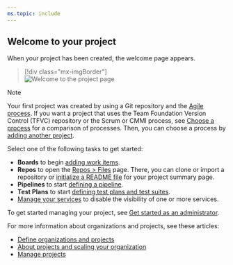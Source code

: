```yaml
---
ms.topic: include
---
```


## Welcome to your project

When your project has been created, the welcome page appears.

> [!div class="mx-imgBorder"]  
> ![Welcome to the project page](/azure/devops/media/welcome-to-the-project.png)

> [!NOTE]  
> Your first project was created by using a Git repository and the [Agile process](/azure/devops/boards/work-items/guidance/agile-process). If you want a project that uses the Team Foundation Version Control (TFVC) repository or the Scrum or CMMI process, see [Choose a process](/azure/devops/boards/work-items/guidance/choose-process) for a comparison of processes. Then, you can choose a process by [adding another project](/azure/devops/organizations/projects/create-project).

Select one of the following tasks to get started:

- **Boards** to begin [adding work items](/azure/devops/boards/work-items/view-add-work-items).
- **Repos** to open the [Repos > Files](/azure/devops/repos/git/clone) page. There, you can clone or import a repository or [initialize a README file](/azure/devops/project/wiki/project-vision-status) for your project summary page.
- **Pipelines** to start [defining a pipeline](/azure/devops/pipelines/index).
- **Test Plans** to start [defining test plans and test suites](/azure/devops/test/create-a-test-plan).
- [Manage your services](/azure/devops/settings/set-services) to disable the visibility of one or more services.

To get started managing your project, see [Get started as an administrator](/azure/devops/user-guide/project-admin-tutorial).

For more information about organizations and projects, see these articles:

- [Define organizations and projects](/azure/devops/user-guide/define-organizations-and-projects)
- [About projects and scaling your organization](/azure/devops//organizations/about-projects)
- [Manage projects](/azure/devops/organizations/projects/index)
